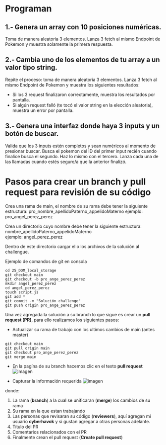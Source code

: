 # Programan

## 1.- Genera un array con 10 posiciones numéricas.

Toma de manera aleatoria 3 elementos.
Lanza 3 fetch al mismo Endpoint de Pokemon y muestra solamente la primera respuesta.

## 2.- Cambia uno de los elementos de tu array a un valor tipo string.

Repite el proceso: toma de manera aleatoria 3 elementos.
Lanza 3 fetch al mismo Endpoint de Pokemon y muestra los siguientes resultados:
- Si los 3 request finalizaron correctamente, muestra los resultados por pantalla.
- Si algún request falló (te tocó el valor string en la elección aleatoria), muestra un error por pantalla.

## 3.- Genera una interfaz donde haya 3 inputs y un botón de buscar.

Valida que los 3 inputs estén completos y sean numéricos al momento de presionar buscar.
Busca el pokemon del ID del primer input recién cuando finalice busca el segundo. Haz lo mismo con el tercero.
Lanza cada una de las llamadas cuando estés seguro/a que la anterior finalizó.

# Pasos para crear un branch y pull request para revisión de su código
Crea una rama de main, el nombre de su rama debe tener la siguiente estructura:
pro_nombre_apellidoPaterno_appelidoMaterno
ejemplo: pro_angel_perez_perez

Crea un directorio cuyo nombre debe tener la siguiente estructura:  
nombre_apellidoPaterno_appelidoMaterno  
ejemplo: angel_perez_perez  

Dentro de este directorio cargar el o los archivos de la solución al challengue.

Ejemplo de comandos de git en consola
```
cd 25_DOM_local_storage
git checkout main
git checkout -b pro_ange_perez_perez
mkdir angel_perez_perez
cd angel_perez_perez
touch script.js
git add *
git commit -m "Solución challenge"
git push origin pro_ange_perez_perez
```

Una vez agregada la solución a su branch lo que sigue es crear un **pull request (PR)**, para ello
realizamos los siguientes pasos:

- Actualizar su rama de trabajo con los ultimos cambios de main (antes master)
```
git checkout main
git pull origin main
git checkout pro_ange_perez_perez
git merge main
```

- En la pagína de su branch hacemos clic en el texto **pull request** 
![imagen](https://user-images.githubusercontent.com/16826246/109855157-91fb6680-7c1d-11eb-9b9e-88c387afeec4.png)

- Capturar la información requerida
![imagen](https://user-images.githubusercontent.com/16826246/109855968-8eb4aa80-7c1e-11eb-969a-f05cae892423.png)

donde:
1. La rama (**branch**) a la cual se unificaran (**merge**) los cambios de su rama
2. Su rama en la que estan trabajando
3. Las personas que revisaran su código (**reviewers**), aquí agregan mi usuario **cyberhavok** y si gustan agregar
  a otras personas adelante.
4. Título del PR
5. Comentarios relacionados con el PR
6. Finalmente crean el pull request (**Create pull request**)
